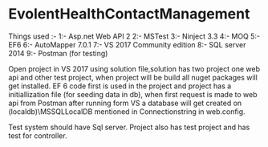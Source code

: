 # EvolentHealthContactManagement

Things used :-
1:- Asp.net Web API 2
2:- MSTest
3:- Ninject 3.3
4:- MOQ
5:- EF6
6:- AutoMapper 7.0.1
7:- VS 2017 Community edition
8:- SQL server 2014
9:- Postman (for testing)

Open project in VS 2017 using solution file,solution has two project one web api and other test project, when project will be build all nuget packages will get installed.
EF 6 code first is used in the project and project has a initiallization file (for seeding data in db), when first request is made to web api from Postman after running form VS a database will get created on (localdb)\MSSQLLocalDB mentioned in Connectionstring in web.config.

Test system should have Sql server.
Project also has test project and has test for controller.

